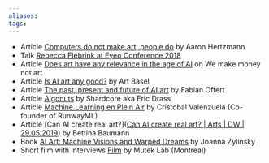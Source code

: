 ```yaml
---
aliases: 
tags: 
---
```


- Article [Computers do not make art, people do](https://cacm.acm.org/magazines/2020/5/244330-computers-do-not-make-art-people-do/fulltext) by Aaron Hertzmann
- Talk [Rebecca Fiebrink at Eyeo Conference 2018](https://vimeo.com/287094397)
- Article [Does art have any relevance in the age of AI](https://we-make-money-not-art.com/does-art-have-any-relevance-in-the-age-of-ai/) on We make money not art
- Article [Is AI art any good?](https://www.artbasel.com/news/artificial-intelligence-art-artist-boundary) by Art Basel
- Article [The past, present and future of AI art](https://thegradient.pub/the-past-present-and-future-of-ai-art/) by Fabian Offert
- Article [Algonuts](http://www.shardcore.org/shardpress2019/2020/06/17/algonuts/) by Shardcore aka Eric Drass
- Article [Machine Learning en Plein Air](https://medium.com/runwayml/machine-learning-en-plein-air-building-accessible-tools-for-artists-87bfc7f99f6b)
  by Cristobal Valenzuela (Co-founder of RunwayML)
- Article [Can AI create real art?]([Can AI create real art? | Arts | DW | 29.05.2019](https://www.dw.com/en/can-ai-create-real-art/a-48958456)) by Bettina Baumann
- Book [AI Art: Machine Visions and Warped Dreams](http://www.openhumanitiespress.org/books/titles/ai-art/) by Joanna Zylinsky
- Short film with interviews [Film](https://www.youtube.com/watch?v=HJQlh8pAO2w) by Mutek Lab (Montreal)
